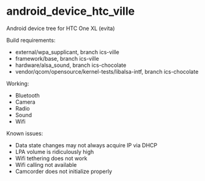 android_device_htc_ville
========================

Android device tree for HTC One XL (evita)

Build requirements:
* external/wpa_supplicant, branch ics-ville
* framework/base, branch ics-ville
* hardware/alsa_sound, branch ics-chocolate
* vendor/qcom/opensource/kernel-tests/libalsa-intf, branch ics-chocolate

Working:
* Bluetooth
* Camera
* Radio
* Sound
* Wifi

Known issues:
* Data state changes may not always acquire IP via DHCP
* LPA volume is ridiculously high
* Wifi tethering does not work
* Wifi calling not available
* Camcorder does not initialize properly
